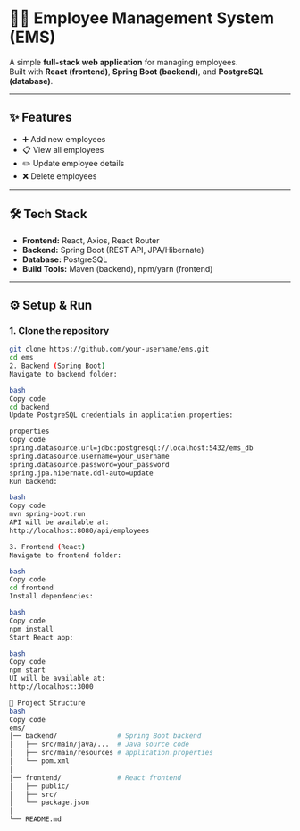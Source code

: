 # 🧑‍💼 Employee Management System (EMS)

A simple **full-stack web application** for managing employees.  
Built with **React (frontend)**, **Spring Boot (backend)**, and **PostgreSQL (database)**.

---

## ✨ Features
- ➕ Add new employees  
- 📋 View all employees  
- ✏️ Update employee details  
- ❌ Delete employees  

---

## 🛠 Tech Stack
- **Frontend:** React, Axios, React Router  
- **Backend:** Spring Boot (REST API, JPA/Hibernate)  
- **Database:** PostgreSQL  
- **Build Tools:** Maven (backend), npm/yarn (frontend)  

---

## ⚙️ Setup & Run

### 1. Clone the repository
```bash
git clone https://github.com/your-username/ems.git
cd ems
2. Backend (Spring Boot)
Navigate to backend folder:

bash
Copy code
cd backend
Update PostgreSQL credentials in application.properties:

properties
Copy code
spring.datasource.url=jdbc:postgresql://localhost:5432/ems_db
spring.datasource.username=your_username
spring.datasource.password=your_password
spring.jpa.hibernate.ddl-auto=update
Run backend:

bash
Copy code
mvn spring-boot:run
API will be available at:
http://localhost:8080/api/employees

3. Frontend (React)
Navigate to frontend folder:

bash
Copy code
cd frontend
Install dependencies:

bash
Copy code
npm install
Start React app:

bash
Copy code
npm start
UI will be available at:
http://localhost:3000

📂 Project Structure
bash
Copy code
ems/
│── backend/               # Spring Boot backend
│   ├── src/main/java/...  # Java source code
│   ├── src/main/resources # application.properties
│   └── pom.xml
│
│── frontend/              # React frontend
│   ├── public/
│   ├── src/
│   └── package.json
│
└── README.md
